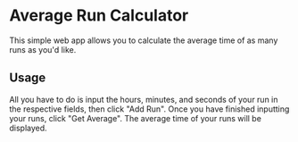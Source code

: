 # Average Run Calculator
This simple web app allows you to calculate the average time of as many runs as you'd like.

## Usage
All you have to do is input the hours, minutes, and seconds of your run in the respective fields, then click "Add Run". Once you have finished inputting your runs, click "Get Average". The average time of your runs will be displayed.